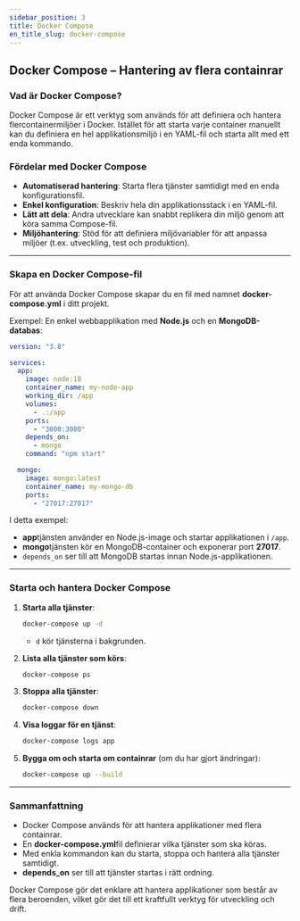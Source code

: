 ```yaml
---
sidebar_position: 3
title: Docker Compose
en_title_slug: docker-compose
---
```


## Docker Compose – Hantering av flera containrar

### Vad är Docker Compose?

Docker Compose är ett verktyg som används för att definiera och hantera flercontainermiljöer i Docker. Istället för att starta varje container manuellt kan du definiera en hel applikationsmiljö i en YAML-fil och starta allt med ett enda kommando.

### Fördelar med Docker Compose

- **Automatiserad hantering**: Starta flera tjänster samtidigt med en enda konfigurationsfil.
- **Enkel konfiguration**: Beskriv hela din applikationsstack i en YAML-fil.
- **Lätt att dela**: Andra utvecklare kan snabbt replikera din miljö genom att köra samma Compose-fil.
- **Miljöhantering**: Stöd för att definiera miljövariabler för att anpassa miljöer (t.ex. utveckling, test och produktion).

---

### Skapa en Docker Compose-fil

För att använda Docker Compose skapar du en fil med namnet **docker-compose.yml** i ditt projekt.

Exempel: En enkel webbapplikation med **Node.js** och en **MongoDB-databas**:

```yaml
version: "3.8"

services:
  app:
    image: node:18
    container_name: my-node-app
    working_dir: /app
    volumes:
      - .:/app
    ports:
      - "3000:3000"
    depends_on:
      - mongo
    command: "npm start"

  mongo:
    image: mongo:latest
    container_name: my-mongo-db
    ports:
      - "27017:27017"

```

I detta exempel:

- **app**tjänsten använder en Node.js-image och startar applikationen i `/app`.
- **mongo**tjänsten kör en MongoDB-container och exponerar port **27017**.
- `depends_on` ser till att MongoDB startas innan Node.js-applikationen.

---

### Starta och hantera Docker Compose

1. **Starta alla tjänster**:
    
    ```bash
    docker-compose up -d
    
    ```
    
    - `d` kör tjänsterna i bakgrunden.
2. **Lista alla tjänster som körs**:
    
    ```bash
    docker-compose ps
    
    ```
    
3. **Stoppa alla tjänster**:
    
    ```bash
    docker-compose down
    
    ```
    
4. **Visa loggar för en tjänst**:
    
    ```bash
    docker-compose logs app
    
    ```
    
5. **Bygga om och starta om containrar** (om du har gjort ändringar):
    
    ```bash
    docker-compose up --build
    
    ```
    

---

### Sammanfattning

- Docker Compose används för att hantera applikationer med flera containrar.
- En **docker-compose.yml**fil definierar vilka tjänster som ska köras.
- Med enkla kommandon kan du starta, stoppa och hantera alla tjänster samtidigt.
- **depends_on** ser till att tjänster startas i rätt ordning.

Docker Compose gör det enklare att hantera applikationer som består av flera beroenden, vilket gör det till ett kraftfullt verktyg för utveckling och drift.